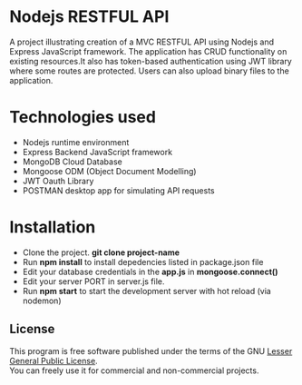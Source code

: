 # Nodejs RESTFUL API 
A project illustrating creation of a MVC RESTFUL API using Nodejs and Express JavaScript framework.
The application has CRUD functionality on existing resources.It also has token-based authentication
using JWT library where some routes are protected. Users can also upload binary files to the application.

# Technologies used
* Nodejs runtime environment<br/>
* Express Backend JavaScript framework <br/>
* MongoDB Cloud Database <br/>
* Mongoose ODM (Object Document Modelling)<br/>
* JWT Oauth Library <br/>
* POSTMAN desktop app for simulating API requests <br/>


# Installation
* Clone the project.  **git clone project-name**  <br/>
* Run **npm install** to install depedencies listed in package.json file<br/>
* Edit your database credentials in the  **app.js** in **mongoose.connect()** <br/>
* Edit your server PORT in  server.js file.<br/>
* Run **npm start** to start the development server with hot reload (via nodemon) <br/>

## License
This program is free software published under the terms of the GNU [Lesser General Public License](http://www.gnu.org/copyleft/lesser.html). <br/>
You can freely use it for commercial and non-commercial projects.

